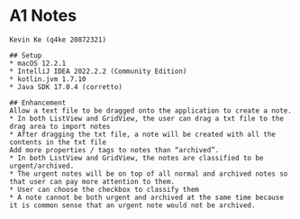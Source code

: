 # A1 Notes
    Kevin Ke (q4ke 20872321)
 
    ## Setup
    * macOS 12.2.1
    * IntelliJ IDEA 2022.2.2 (Community Edition)
    * kotlin.jvm 1.7.10
    * Java SDK 17.0.4 (corretto)
 
    ## Enhancement 
    Allow a text file to be dragged onto the application to create a note.
    * In both ListView and GridView, the user can drag a txt file to the drag area to import notes
    * After dragging the txt file, a note will be created with all the contents in the txt file
    Add more properties / tags to notes than “archived”.
    * In both ListView and GridView, the notes are classified to be urgent/archived. 
    * The urgent notes will be on top of all normal and archived notes so that user can pay more attention to them.
    * User can choose the checkbox to classify them
    * A note cannot be both urgent and archived at the same time because it is common sense that an urgent note would not be archived.
